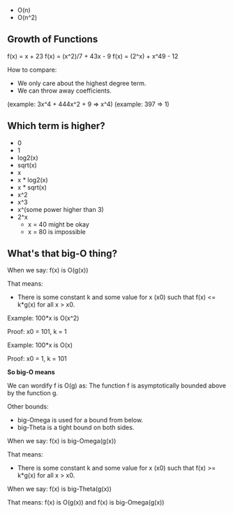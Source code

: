 

- O(n)
- O(n^2)


## Growth of Functions

f(x) = x + 23
f(x) = (x^2)/7 + 43x - 9
f(x) = (2^x) + x^49 - 12

How to compare:

- We only care about the highest degree term.
- We can throw away coefficients. 

(example: 3x^4 + 444x^2 + 9   => x^4)
(example: 397 => 1)

## Which term is higher?

- 0
- 1
- log2(x)
- sqrt(x)
- x 
- x * log2(x)
- x * sqrt(x)
- x^2
- x^3
- x^(some power higher than 3)
- 2^x
  - x = 40 might be okay
  - x = 80 is impossible


## What's that big-O thing?

When we say: f(x) is O(g(x))

That means:

 - There is some constant k and some value for x (x0) such that
   f(x) <= k*g(x) for all x > x0.


Example: 100*x is O(x^2)

Proof: x0 = 101, k = 1

Example: 100*x is O(x)

Proof: x0 = 1, k = 101

**So big-O means**

We can wordify f is O(g) as: The function f is asymptotically 
bounded above by the function g.

Other bounds:

 - big-Omega is used for a bound from below.
 - big-Theta is a tight bound on both sides.

When we say: f(x) is big-Omega(g(x))

That means:

 - There is some constant k and some value for x (x0) such that
   f(x) >= k*g(x) for all x > x0.


When we say: f(x) is big-Theta(g(x))

That means: f(x) is O(g(x)) and f(x) is big-Omega(g(x))







